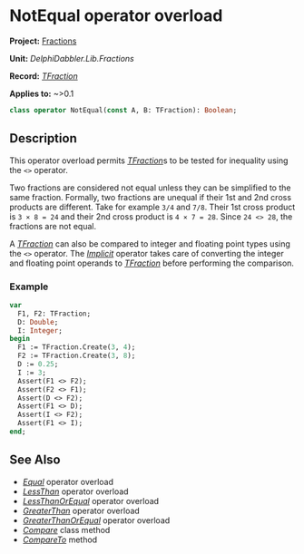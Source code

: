 # NotEqual operator overload

**Project:** [Fractions](../API.md)

**Unit:** _DelphiDabbler.Lib.Fractions_

**Record:** [_TFraction_](./TFraction.md)

**Applies to:** ~>0.1

```pascal
class operator NotEqual(const A, B: TFraction): Boolean;
```

## Description

This operator overload permits [_TFraction_](./TFraction.md)s to be tested for inequality using the `<>` operator.

Two fractions are considered not equal unless they can be simplified to the same fraction. Formally, two fractions are unequal if their 1st and 2nd cross products are different. Take for example `3/4` and `7/8`. Their 1st cross product is `3 × 8 = 24` and their 2nd cross product is `4 × 7 = 28`. Since `24 <> 28`, the fractions are not equal.

A [_TFraction_](./TFraction.md) can also be compared to integer and floating point types using the `<>` operator. The [_Implicit_](./TFraction-Implicit.md) operator takes care of converting the integer and floating point operands to [_TFraction_](./TFraction.md) before performing the comparison.

### Example

```pascal
var
  F1, F2: TFraction;
  D: Double;
  I: Integer;
begin
  F1 := TFraction.Create(3, 4);
  F2 := TFraction.Create(3, 8);
  D := 0.25;
  I := 3;
  Assert(F1 <> F2);
  Assert(F2 <> F1);
  Assert(D <> F2);
  Assert(F1 <> D);
  Assert(I <> F2);
  Assert(F1 <> I);
end;
```

## See Also

* [_Equal_](./TFraction-Equal.md) operator overload
* [_LessThan_](./TFraction-LessThan.md) operator overload
* [_LessThanOrEqual_](./TFraction-LessThanOrEqual.md) operator overload
* [_GreaterThan_](./TFraction-GreaterThan.md) operator overload
* [_GreaterThanOrEqual_](./TFraction-GreaterThanOrEqual.md) operator overload
* [_Compare_](./TFraction-Compare.md) class method
* [_CompareTo_](./TFraction-CompareTo.md) method
